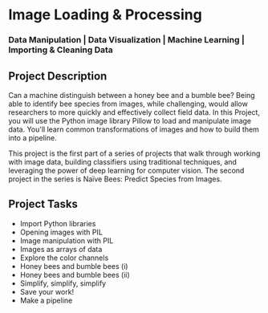 # Image Loading & Processing
### Data Manipulation | Data Visualization | Machine Learning | Importing & Cleaning Data

## Project Description
Can a machine distinguish between a honey bee and a bumble bee? Being able to identify bee species from images, while challenging, would allow researchers to more quickly and effectively collect field data. In this Project, you will use the Python image library Pillow to load and manipulate image data. You'll learn common transformations of images and how to build them into a pipeline.

This project is the first part of a series of projects that walk through working with image data, building classifiers using traditional techniques, and leveraging the power of deep learning for computer vision. The second project in the series is Naïve Bees: Predict Species from Images.

## Project Tasks
* Import Python libraries
* Opening images with PIL
* Image manipulation with PIL
* Images as arrays of data
* Explore the color channels
* Honey bees and bumble bees (i)
* Honey bees and bumble bees (ii)
* Simplify, simplify, simplify
* Save your work!
* Make a pipeline
